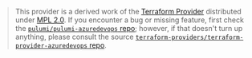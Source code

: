 > This provider is a derived work of the [Terraform Provider](https://github.com/terraform-providers/terraform-provider-azuredevops)
> distributed under [MPL 2.0](https://www.mozilla.org/en-US/MPL/2.0/). If you encounter a bug or missing feature,
> first check the [`pulumi/pulumi-azuredevops` repo](https://github.com/pulumi/pulumi-azuredevops/issues); however, if that doesn't turn up anything,
> please consult the source [`terraform-providers/terraform-provider-azuredevops` repo](https://github.com/terraform-providers/terraform-provider-azuredevops/issues).
